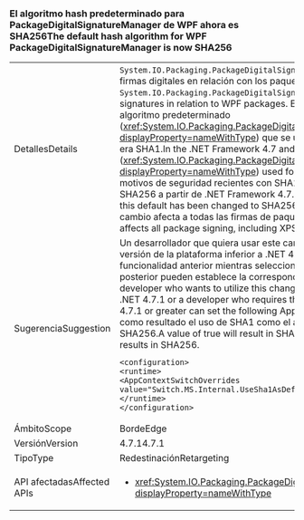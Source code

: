 ### <a name="the-default-hash-algorithm-for-wpf-packagedigitalsignaturemanager-is-now-sha256"></a><span data-ttu-id="ab98f-101">El algoritmo hash predeterminado para PackageDigitalSignatureManager de WPF ahora es SHA256</span><span class="sxs-lookup"><span data-stu-id="ab98f-101">The default hash algorithm for WPF PackageDigitalSignatureManager is now SHA256</span></span>

|   |   |
|---|---|
|<span data-ttu-id="ab98f-102">Detalles</span><span class="sxs-lookup"><span data-stu-id="ab98f-102">Details</span></span>|<span data-ttu-id="ab98f-103"><code>System.IO.Packaging.PackageDigitalSignatureManager</code> proporciona funcionalidad para las firmas digitales en relación con los paquetes de WPF.</span><span class="sxs-lookup"><span data-stu-id="ab98f-103">The <code>System.IO.Packaging.PackageDigitalSignatureManager</code> provides functionality for digital signatures in relation to WPF packages.</span></span>  <span data-ttu-id="ab98f-104">En .NET Framework 4.7 y versiones anteriores, el algoritmo predeterminado (<xref:System.IO.Packaging.PackageDigitalSignatureManager.DefaultHashAlgorithm?displayProperty=nameWithType>) que se usaba para firmar los elementos de un paquete era SHA1.</span><span class="sxs-lookup"><span data-stu-id="ab98f-104">In the .NET Framework 4.7 and earlier versions, the default algorithm (<xref:System.IO.Packaging.PackageDigitalSignatureManager.DefaultHashAlgorithm?displayProperty=nameWithType>) used for signing parts of a package was SHA1.</span></span>  <span data-ttu-id="ab98f-105">Por motivos de seguridad recientes con SHA1, este valor predeterminado se ha cambiado a SHA256 a partir de .NET Framework 4.7.1.</span><span class="sxs-lookup"><span data-stu-id="ab98f-105">Due to recent security concerns with SHA1, this default has been changed to SHA256 starting with the .NET Framework 4.7.1.</span></span>  <span data-ttu-id="ab98f-106">Este cambio afecta a todas las firmas de paquetes, incluidos los documentos XPS.</span><span class="sxs-lookup"><span data-stu-id="ab98f-106">This change affects all package signing, including XPS documents.</span></span>|
|<span data-ttu-id="ab98f-107">Sugerencia</span><span class="sxs-lookup"><span data-stu-id="ab98f-107">Suggestion</span></span>|<span data-ttu-id="ab98f-108">Un desarrollador que quiera usar este cambio mientras selecciona como destino una versión de la plataforma inferior a .NET 4.7.1 o un desarrollador que requiera la funcionalidad anterior mientras selecciona como destino .NET 4.7.1 o una versión posterior pueden establece la correspondiente marca de AppContext siguiente.</span><span class="sxs-lookup"><span data-stu-id="ab98f-108">A developer who wants to utilize this change while targeting a framework version below .NET 4.7.1 or a developer who requires the previous functionality while targeting .NET 4.7.1 or greater can set the following AppContext flag appropriately.</span></span>  <span data-ttu-id="ab98f-109">Un valor de true dará como resultado el uso de SHA1 como el algoritmo predeterminado; false hará que se use SHA256.</span><span class="sxs-lookup"><span data-stu-id="ab98f-109">A value of true will result in SHA1 being used as the default algorithm; false results in SHA256.</span></span><pre><code class="language-xml">&lt;configuration&gt;&#13;&#10;&lt;runtime&gt;&#13;&#10;&lt;AppContextSwitchOverrides value=&quot;Switch.MS.Internal.UseSha1AsDefaultHashAlgorithmForDigitalSignatures=true&quot;/&gt;&#13;&#10;&lt;/runtime&gt;&#13;&#10;&lt;/configuration&gt;&#13;&#10;</code></pre>|
|<span data-ttu-id="ab98f-110">Ámbito</span><span class="sxs-lookup"><span data-stu-id="ab98f-110">Scope</span></span>|<span data-ttu-id="ab98f-111">Borde</span><span class="sxs-lookup"><span data-stu-id="ab98f-111">Edge</span></span>|
|<span data-ttu-id="ab98f-112">Versión</span><span class="sxs-lookup"><span data-stu-id="ab98f-112">Version</span></span>|<span data-ttu-id="ab98f-113">4.7.1</span><span class="sxs-lookup"><span data-stu-id="ab98f-113">4.7.1</span></span>|
|<span data-ttu-id="ab98f-114">Tipo</span><span class="sxs-lookup"><span data-stu-id="ab98f-114">Type</span></span>|<span data-ttu-id="ab98f-115">Redestinación</span><span class="sxs-lookup"><span data-stu-id="ab98f-115">Retargeting</span></span>|
|<span data-ttu-id="ab98f-116">API afectadas</span><span class="sxs-lookup"><span data-stu-id="ab98f-116">Affected APIs</span></span>|<ul><li><xref:System.IO.Packaging.PackageDigitalSignatureManager.DefaultHashAlgorithm?displayProperty=nameWithType></li></ul>|

